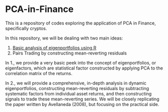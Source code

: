 # PCA-in-Finance
This is a repository of codes exploring the application of PCA in Finance, specifically cryptos.

In this repository, we will be dealing with two main ideas:

1. [Basic analysis of eigenportfolios using R](https://htmlpreview.github.io/?https://github.com/JayQuant/PCA-Applied-to-Crypto/blob/main/MATH-3320---crypto-PCA.html)
2. Pairs Trading by constructing mean-reverting residuals

In 1., we provide a very basic peek into the concept of eigenportfolios, or eigenfactors, which are statistical factor constructed by applying PCA to the correlation matrix of the returns.

In 2., we will provide a comprehensive, in-depth analysis in dynamic eigenportfolios, constructing mean-reverting residuals by subtracting systematic factors from individual asset returns, and then constructing signals to trade these mean-reverting series. We will be closely replicating the paper written by Avellaneda (2008), but focusing on the practical side.
